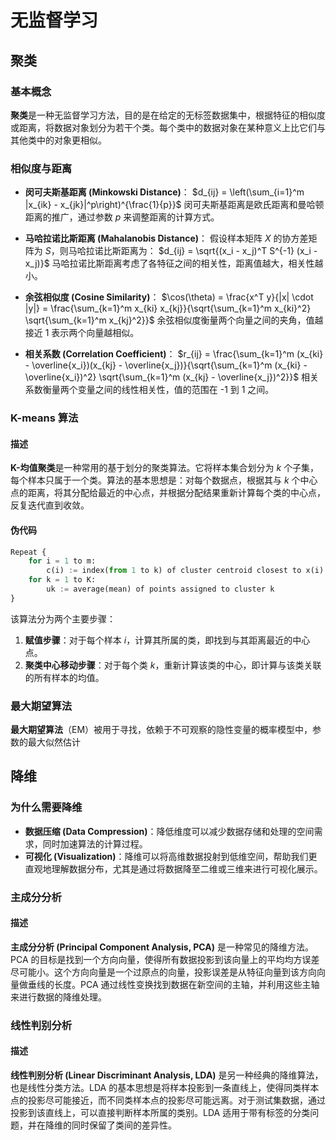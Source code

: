 # 无监督学习

## 聚类

### 基本概念

**聚类**是一种无监督学习方法，目的是在给定的无标签数据集中，根据特征的相似度或距离，将数据对象划分为若干个类。每个类中的数据对象在某种意义上比它们与其他类中的对象更相似。

### 相似度与距离

- **闵可夫斯基距离 (Minkowski Distance)**：
  $d_{ij} = \left(\sum_{i=1}^m |x_{ik} - x_{jk}|^p\right)^{\frac{1}{p}}$
  闵可夫斯基距离是欧氏距离和曼哈顿距离的推广，通过参数 $p$ 来调整距离的计算方式。

- **马哈拉诺比斯距离 (Mahalanobis Distance)**：
  假设样本矩阵 $X$ 的协方差矩阵为 $S$，则马哈拉诺比斯距离为：
  $d_{ij} = \sqrt{(x_i - x_j)^T S^{-1} (x_i - x_j)}$
  马哈拉诺比斯距离考虑了各特征之间的相关性，距离值越大，相关性越小。

- **余弦相似度 (Cosine Similarity)**：
  $\cos(\theta) = \frac{x^T y}{|x| \cdot |y|} = \frac{\sum_{k=1}^m x_{ki} x_{kj}}{\sqrt{\sum_{k=1}^m x_{ki}^2} \sqrt{\sum_{k=1}^m x_{kj}^2}}$
  余弦相似度衡量两个向量之间的夹角，值越接近 1 表示两个向量越相似。

- **相关系数 (Correlation Coefficient)**：
  $r_{ij} = \frac{\sum_{k=1}^m (x_{ki} - \overline{x_i})(x_{kj} - \overline{x_j})}{\sqrt{\sum_{k=1}^m (x_{ki} - \overline{x_i})^2} \sqrt{\sum_{k=1}^m (x_{kj} - \overline{x_j})^2}}$
  相关系数衡量两个变量之间的线性相关性，值的范围在 -1 到 1 之间。

### K-means 算法

#### 描述

**K-均值聚类**是一种常用的基于划分的聚类算法。它将样本集合划分为 $k$ 个子集，每个样本只属于一个类。算法的基本思想是：对每个数据点，根据其与 $k$ 个中心点的距离，将其分配给最近的中心点，并根据分配结果重新计算每个类的中心点，反复迭代直到收敛。

#### 伪代码

```python
Repeat {
    for i = 1 to m:
        c(i) := index(from 1 to k) of cluster centroid closest to x(i)
    for k = 1 to K:
        uk := average(mean) of points assigned to cluster k
}
```

该算法分为两个主要步骤：
1. **赋值步骤**：对于每个样本 $i$，计算其所属的类，即找到与其距离最近的中心点。
2. **聚类中心移动步骤**：对于每个类 $k$，重新计算该类的中心，即计算与该类关联的所有样本的均值。

### 最大期望算法

**最大期望算法**（EM）被用于寻找，依赖于不可观察的隐性变量的概率模型中，参数的最大似然估计

## 降维

### 为什么需要降维

- **数据压缩 (Data Compression)**：降低维度可以减少数据存储和处理的空间需求，同时加速算法的计算过程。
- **可视化 (Visualization)**：降维可以将高维数据投射到低维空间，帮助我们更直观地理解数据分布，尤其是通过将数据降至二维或三维来进行可视化展示。

### 主成分分析

#### 描述

**主成分分析 (Principal Component Analysis, PCA)** 是一种常见的降维方法。PCA 的目标是找到一个方向向量，使得所有数据投影到该向量上的平均均方误差尽可能小。这个方向向量是一个过原点的向量，投影误差是从特征向量到该方向向量做垂线的长度。PCA 通过线性变换找到数据在新空间的主轴，并利用这些主轴来进行数据的降维处理。

### 线性判别分析

#### 描述

**线性判别分析 (Linear Discriminant Analysis, LDA)** 是另一种经典的降维算法，也是线性分类方法。LDA 的基本思想是将样本投影到一条直线上，使得同类样本点的投影尽可能接近，而不同类样本点的投影尽可能远离。对于测试集数据，通过投影到该直线上，可以直接判断样本所属的类别。LDA 适用于带有标签的分类问题，并在降维的同时保留了类间的差异性。